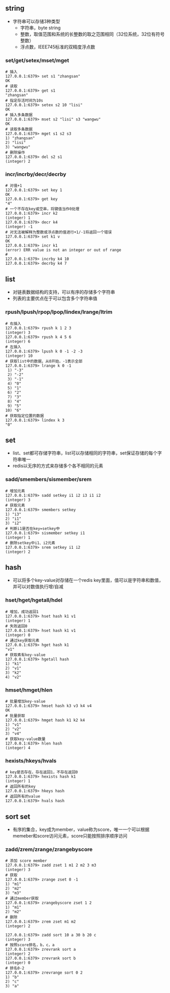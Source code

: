 

## string

* 字符串可以存储3种类型
	* 字符串，byte string
	* 整数，取值范围和系统的长整数的取之范围相同（32位系统，32位有符号整数）
	* 浮点数，IEEE745标准的双精度浮点数


### set/get/setex/mset/mget

	# 插入
	127.0.0.1:6379> set s1 "zhangsan"
	OK
	# 读取
	127.0.0.1:6379> get s1
	"zhangsan"
	# 指定存活时间为10s
	127.0.0.1:6379> setex s2 10 "lisi"
	OK
	# 插入多条数据
	127.0.0.1:6379> mset s2 "lisi" s3 "wangwu"
	OK
	# 读取多条数据
	127.0.0.1:6379> mget s1 s2 s3
	1) "zhangsan"
	2) "lisi"
	3) "wangwu"
	# 删除操作
	127.0.0.1:6379> del s2 s1
	(integer) 2

### incr/incrby/decr/decrby

	# 对值+1
	127.0.0.1:6379> set key 1
	OK
	127.0.0.1:6379> get key
	"4"
	# 一个不存在key或空串，将键值当作0处理
	127.0.0.1:6379> incr k2
	(integer) 1
	127.0.0.1:6379> decr k4
	(integer) -1
	# 对无法被解释为整数或浮点数的值进行+1/-1将返回一个错误
	127.0.0.1:6379> set k1 v
	OK
	127.0.0.1:6379> incr k1
	(error) ERR value is not an integer or out of range
	# 
	127.0.0.1:6379> incrby k4 10
	127.0.0.1:6379> decrby k4 7


## list

* 对链表数据结构的支持，可以有序的存储多个字符串
* 列表的主要优点在于可以包含多个字符串值

### rpush/lpush/rpop/lpop/lindex/lrange/ltrim
	
	# 右插入
	127.0.0.1:6379> rpush k 1 2 3
	(integer) 3
	127.0.0.1:6379> rpush k 4 5 6
	(integer) 6
	# 左插入
	127.0.0.1:6379> lpush k 0 -1 -2 -3
	(integer) 10
	# 获取list中的数据，从0开始，-1表示全部
	127.0.0.1:6379> lrange k 0 -1
	 1) "-3"
	 2) "-2"
	 3) "-1"
	 4) "0"
	 5) "1"
	 6) "2"
	 7) "3"
	 8) "4"
	 9) "5"
	10) "6"
	# 获取指定位置的数据
	127.0.0.1:6379> lindex k 3
	"0"

## set
* list、set都可存储字符串，list可以存储相同的字符串，set保证存储的每个字符串唯一
* redis以无序的方式来存储多个各不相同的元素

### sadd/smembers/sismember/srem
	# 增加元素
	127.0.0.1:6379> sadd setkey i1 i2 i3 i1 i2
	(integer) 3
	# 获取元素
	127.0.0.1:6379> smembers setkey
	1) "i3"
	2) "i1"
	3) "i2"
	# 判断i1是否在key=setkey中
	127.0.0.1:6379> sismember setkey i1
	(integer) 1
	# 删除setkey中i1、i2元素
	127.0.0.1:6379> srem setkey i1 i2
	(integer) 2

## hash
* 可以将多个key-value对存储在一个redis key里面，值可以是字符串和数值，并可以对数值执行增/自减

### hset/hget/hgetall/hdel
	# 增加，成功返回1
	127.0.0.1:6379> hset hash k1 v1
	(integer) 1
	# 失败返回0
	127.0.0.1:6379> hset hash k1 v1
	(integer) 0
	# 通过key获取元素
	127.0.0.1:6379> hget hash k1
	"v1"
	# 获取素有key-value
	127.0.0.1:6379> hgetall hash
	1) "k1"
	2) "v1"
	3) "k2"
	4) "v2"

### hmset/hmget/hlen
	# 批量增加key-value
	127.0.0.1:6379> hmset hash k3 v3 k4 v4
	OK
	# 批量获取
	127.0.0.1:6379> hmget hash k1 k2 k4
	1) "v1"
	2) "v2"
	3) "v4"
	# 获取key-value数量
	127.0.0.1:6379> hlen hash
	(integer) 4

### hexists/hkeys/hvals
	# key是否存在，存在返回1，不存在返回0
	127.0.0.1:6379> hexists hash k1
	(integer) 1
	# 返回所有的key
	127.0.0.1:6379> hkeys hash
	# 返回所有的value
	127.0.0.1:6379> hvals hash



## sort set
* 有序的集合，key成为member，value称为score，唯一一个可以根据memeber和score访问元素，score只能按照排序顺序访问

### zadd/zrem/zrange/zrangebyscore
	# 添加 score member
	127.0.0.1:6379> zadd zset 1 m1 2 m2 3 m3
	(integer) 3
	# 获取
	127.0.0.1:6379> zrange zset 0 -1
	1) "m1"
	2) "m2"
	3) "m3"
	# 通过member获取
	127.0.0.1:6379> zrangebyscore zset 1 2
	1) "m1"
	2) "m2"
	# 删除
	127.0.0.1:6379> zrem zset m1 m2
	(integer) 2

	127.0.0.1:6379> zadd sort 10 a 30 b 20 c 
	(integer) 3
	# 按照score排名，b，c，a
	127.0.0.1:6379> zrevrank sort a
	(integer) 2
	127.0.0.1:6379> zrevrank sort b
	(integer) 0
	# 排名0-2
	127.0.0.1:6379> zrevrange sort 0 2
	1) "b"
	2) "c"
	3) "a"
